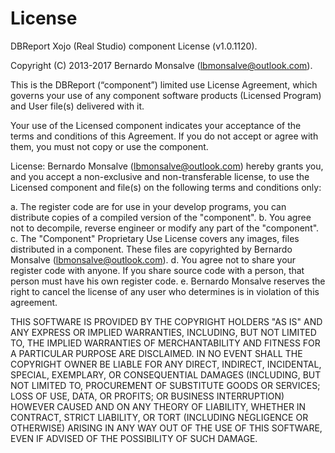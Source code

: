# License

DBReport Xojo (Real Studio) component License (v1.0.1120).

Copyright (C) 2013-2017 Bernardo Monsalve (lbmonsalve@outlook.com).

This is the DBReport (“component”) limited use License Agreement,
which governs your use of any component software products
(Licensed Program) and User file(s) delivered with it.

Your use of the Licensed component indicates your acceptance of
the terms and conditions of this Agreement. If you do not accept
or agree with them, you must not copy or use the component.

License: Bernardo Monsalve (lbmonsalve@outlook.com) hereby grants
you, and you accept a non-exclusive and non-transferable license,
to use the Licensed component and file(s) on the following terms
and conditions only:

a. The register code are for use in your develop programs, you
can distribute copies of a compiled version of the "component".
b. You agree not to decompile, reverse engineer or modify any
part of the "component".
c. The "Component" Proprietary Use License covers any images,
files distributed in a component. These files are copyrighted by
Bernardo Monsalve (lbmonsalve@outlook.com).
d. You agree not to share your register code with anyone. If you
share source code with a person, that person must have his own
register code.
e. Bernardo Monsalve reserves the right to cancel the license of
any user who determines is in violation of this agreement.

THIS SOFTWARE IS PROVIDED BY THE COPYRIGHT HOLDERS "AS IS" AND
ANY EXPRESS OR IMPLIED WARRANTIES, INCLUDING, BUT NOT LIMITED TO,
THE IMPLIED WARRANTIES OF MERCHANTABILITY AND FITNESS FOR A
PARTICULAR PURPOSE ARE DISCLAIMED. IN NO EVENT SHALL THE
COPYRIGHT OWNER BE LIABLE FOR ANY DIRECT, INDIRECT, INCIDENTAL,
SPECIAL, EXEMPLARY, OR CONSEQUENTIAL DAMAGES (INCLUDING, BUT NOT
LIMITED TO, PROCUREMENT OF SUBSTITUTE GOODS OR SERVICES; LOSS OF
USE, DATA, OR PROFITS; OR BUSINESS INTERRUPTION) HOWEVER CAUSED
AND ON ANY THEORY OF LIABILITY, WHETHER IN CONTRACT, STRICT
LIABILITY, OR TORT (INCLUDING NEGLIGENCE OR OTHERWISE) ARISING IN
ANY WAY OUT OF THE USE OF THIS SOFTWARE, EVEN IF ADVISED OF THE
POSSIBILITY OF SUCH DAMAGE.